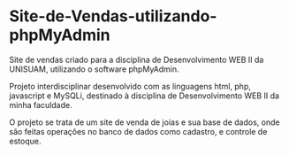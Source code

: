 # Site-de-Vendas-utilizando-phpMyAdmin
Site de vendas criado para a disciplina de Desenvolvimento WEB II da UNISUAM, utilizando o software phpMyAdmin. 

Projeto interdisciplinar desenvolvido com as linguagens html, php, javascript e MySQLi, destinado à disciplina de Desenvolvimento WEB II da minha faculdade.  

O projeto se trata de um site de venda de joias e sua base de dados, onde são feitas operações no banco de dados como cadastro, e controle de estoque.
